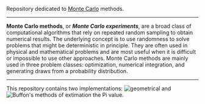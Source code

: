 Repository dedicated to [Monte Carlo](https://en.wikipedia.org/wiki/Monte_Carlo_method) methods.
***
**Monte Carlo methods**, or ***Monte Carlo experiments***, are a broad class of computational algorithms that rely on repeated random sampling to obtain numerical results. The underlying concept is to use randomness to solve problems that might be deterministic in principle. They are often used in physical and mathematical problems and are most useful when it is difficult or impossible to use other approaches. Monte Carlo methods are mainly used in three problem classes: optimization, numerical integration, and generating draws from a probability distribution.
***
This repository contains two implementations: ![geometrical](pics/geometry_method) and ![Buffon's](pics/buffon_method) methods of extimation the Pi value.
